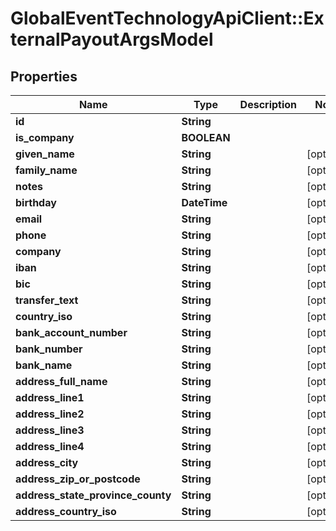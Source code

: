 # GlobalEventTechnologyApiClient::ExternalPayoutArgsModel

## Properties
Name | Type | Description | Notes
------------ | ------------- | ------------- | -------------
**id** | **String** |  | 
**is_company** | **BOOLEAN** |  | 
**given_name** | **String** |  | [optional] 
**family_name** | **String** |  | [optional] 
**notes** | **String** |  | [optional] 
**birthday** | **DateTime** |  | [optional] 
**email** | **String** |  | [optional] 
**phone** | **String** |  | [optional] 
**company** | **String** |  | [optional] 
**iban** | **String** |  | [optional] 
**bic** | **String** |  | [optional] 
**transfer_text** | **String** |  | [optional] 
**country_iso** | **String** |  | [optional] 
**bank_account_number** | **String** |  | [optional] 
**bank_number** | **String** |  | [optional] 
**bank_name** | **String** |  | [optional] 
**address_full_name** | **String** |  | [optional] 
**address_line1** | **String** |  | [optional] 
**address_line2** | **String** |  | [optional] 
**address_line3** | **String** |  | [optional] 
**address_line4** | **String** |  | [optional] 
**address_city** | **String** |  | [optional] 
**address_zip_or_postcode** | **String** |  | [optional] 
**address_state_province_county** | **String** |  | [optional] 
**address_country_iso** | **String** |  | [optional] 

